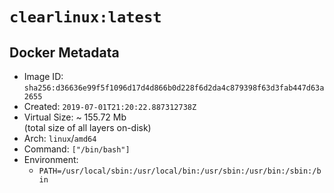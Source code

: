 # `clearlinux:latest`

## Docker Metadata

- Image ID: `sha256:d36636e99f5f1096d17d4d866b0d228f6d2da4c879398f63d3fab447d63a2655`
- Created: `2019-07-01T21:20:22.887312738Z`
- Virtual Size: ~ 155.72 Mb  
  (total size of all layers on-disk)
- Arch: `linux`/`amd64`
- Command: `["/bin/bash"]`
- Environment:
  - `PATH=/usr/local/sbin:/usr/local/bin:/usr/sbin:/usr/bin:/sbin:/bin`
